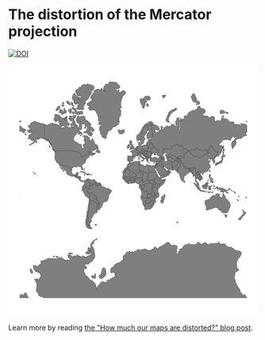 # The distortion of the Mercator projection

<!-- badges: start -->
[![DOI](https://zenodo.org/badge/DOI/10.5281/zenodo.3670110.svg)](https://doi.org/10.5281/zenodo.3670110)
<!-- badges: end -->

![](worlds_animate2.gif)

Learn more by reading [the "How much our maps are distorted?" blog post](https://jakubnowosad.com/posts/2018-10-23-map-distortion/).

